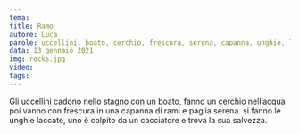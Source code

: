 ```yaml
---
tema:
title: Ramo
autore: Luca
parole: uccellini, boato, cerchio, frescura, serena, capanna, unghie, laccate, colpito, salvezza
data: 13 gennaio 2021
img: rocks.jpg
video: 
tags: 
---
```

Gli uccellini cadono nello stagno con un boato, fanno
un cerchio nell’acqua poi vanno con frescura in una
capanna di rami e paglia serena. si fanno le unghie
laccate, uno è colpito da un cacciatore e trova la sua
salvezza.